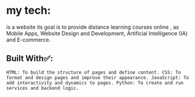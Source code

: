# my tech:
is a website its goal is to provide distance learning courses online , as Mobile Apps, Website Design and Development, Artificial Intelligence (IA)
 and E-commerce.

## Built With✅:
``
   HTML: To build the structure of pages and define content.
    CSS: To format and design pages and improve their appearance.
    JavaScript: To add interactivity and dynamics to pages.
    Python: To create and run services and backend logic.
``

